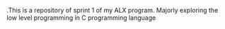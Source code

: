 .This is a repository of sprint 1 of my ALX program. Majorly exploring the low level programming in C programming language 
